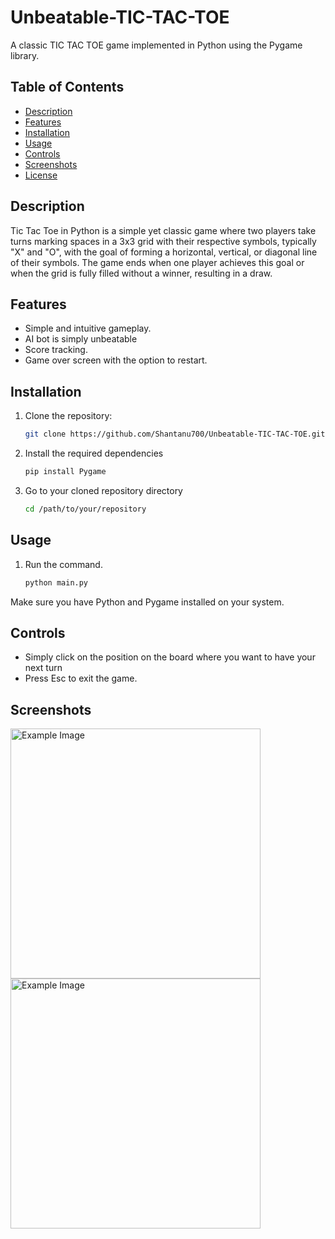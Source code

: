 # Unbeatable-TIC-TAC-TOE

A classic TIC TAC TOE game implemented in Python using the Pygame library.

## Table of Contents

- [Description](#description)
- [Features](#features)
- [Installation](#installation)
- [Usage](#usage)
- [Controls](#controls)
- [Screenshots](#screenshots)
- [License](#license)

## Description

Tic Tac Toe in Python is a simple yet classic game where two players take turns marking spaces in a 3x3 grid with their respective symbols, typically "X" and "O", with the goal of forming a horizontal, vertical, or diagonal line of their symbols. The game ends when one player achieves this goal or when the grid is fully filled without a winner, resulting in a draw.
## Features

- Simple and intuitive gameplay.
- AI bot is simply unbeatable
- Score tracking.
- Game over screen with the option to restart.

## Installation

1. Clone the repository:

   ```bash
   git clone https://github.com/Shantanu700/Unbeatable-TIC-TAC-TOE.git
2. Install the required dependencies

   ```bash
   pip install Pygame

3. Go to your cloned repository directory

   ```bash
   cd /path/to/your/repository

## Usage

1. Run the command.
   ```bash
   python main.py

Make sure you have Python and Pygame installed on your system.

## Controls

+ Simply click on the position on the board where you want to have your next turn
+ Press Esc to exit the game.

## Screenshots
<img src="ScreenShots/Screenshot 2024-04-30 131730.png" alt="Example Image" style="max-hieght:10px;" width="400px" padding="20px"><img src="ScreenShots/Screenshot 2024-04-30 131749.png" alt="Example Image" style="max-hieght:10px;" width="400px" padding="20px">
